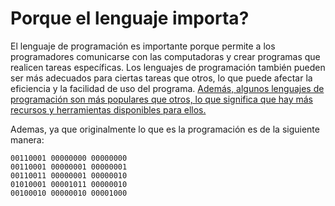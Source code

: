 # Porque el lenguaje importa?
El lenguaje de programación es importante porque permite a los programadores comunicarse con las computadoras y crear programas que realicen tareas específicas. Los lenguajes de programación también pueden ser más adecuados para ciertas tareas que otros, lo que puede afectar la eficiencia y la facilidad de uso del programa. [Además, algunos lenguajes de programación son más populares que otros, lo que significa que hay más recursos y herramientas disponibles para ellos.](https://www.importancia.org/lenguajes-de-programacion.php)

Ademas, ya que originalmente lo que es la programación es de la siguiente manera:
```
00110001 00000000 00000000
00110001 00000001 00000001
00110011 00000001 00000010
01010001 00001011 00000010
00100010 00000010 00001000
```

